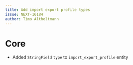```yaml
---
title: Add import export profile types
issue: NEXT-16184
author: Timo Altholtmann 
---
```

# Core
* Added `StringField` `type` to `import_export_profile` entity
